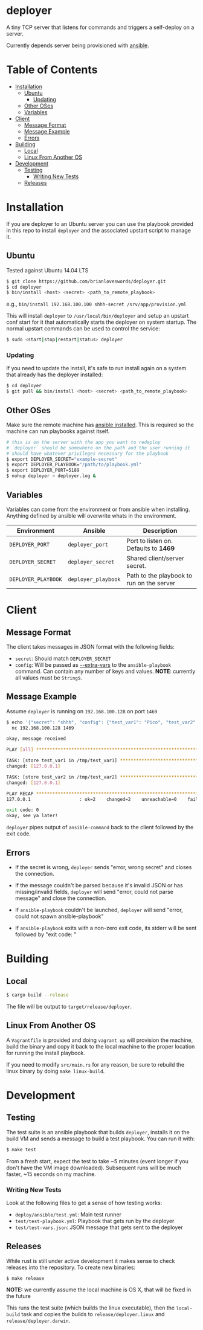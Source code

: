# deployer

A tiny TCP server that listens for commands and triggers a self-deploy
on a server.

Currently depends server being provisioned with
[ansible](http://docs.ansible.com/).

# Table of Contents

- [Installation](#installation)
  - [Ubuntu](#ubuntu)
    - [Updating](#updating)
  - [Other OSes](#other-oses)
  - [Variables](#variables)
- [Client](#client)
  - [Message Format](#message-format)
  - [Message Example](#message-example)
  - [Errors](#errors)
- [Building](#building)
  - [Local](#local)
  - [Linux From Another OS](#linux-from-another-os)
- [Development](#development)
  - [Testing](#testing)
    - [Writing New Tests](#writing-new-tests)
  - [Releases](#releases)

# Installation

If you are deployer to an Ubuntu server you can use the playbook
provided in this repo to install `deployer` and the associated upstart
script to manage it.

## Ubuntu

Tested against Ubuntu 14.04 LTS

```bash
$ git clone https://github.com/brianloveswords/deployer.git
$ cd deployer
$ bin/install <host> <secret> <path_to_remote_playbook>
```

e.g., `bin/install 192.168.100.100 shhh-secret /srv/app/provision.yml`

This will install `deployer` to `/usr/local/bin/deployer` and setup an
upstart conf start for it that automatically starts the deployer on
system startup. The normal upstart commands can be used to control the
service:

```bash
$ sudo <start|stop|restart|status> deployer
```

### Updating

If you need to update the install, it's safe to run install again on a
system that already has the deployer installed:

```bash
$ cd deployer
$ git pull && bin/install <host> <secret> <path_to_remote_playbook>
```

## Other OSes

Make sure the remote machine has [ansible installed](http://docs.ansible.com/intro_installation.html#installing-the-control-machine). This is required so the machine can run playbooks against itself.

```bash
# this is on the server with the app you want to redeploy
# `deployer` should be somewhere on the path and the user running it
# should have whatever privileges necessary for the playbook
$ export DEPLOYER_SECRET="example-secret"
$ export DEPLOYER_PLAYBOOK="/path/to/playbook.yml"
$ export DEPLOYER_PORT=5189
$ nohup deployer > deployer.log &
```

## Variables

Variables can come from the environment or from ansible when
installing. Anything defined by ansible will overwrite whats in the
environment.

| Environment         | Ansible             | Description
|---------------------|---------------------|-------------
| `DEPLOYER_PORT`     | `deployer_port`     | Port to listen on. Defaults to **1469**
| `DEPLOYER_SECRET`   | `deployer_secret`   | Shared client/server secret.
| `DEPLOYER_PLAYBOOK` | `deployer_playbook` | Path to the playbook to run on the server


# Client

## Message Format

The client takes messages in JSON format with the following fields:

* `secret`: Should match `DEPLOYER_SECRET`
* `config`: Will be passed as [--extra-vars](http://docs.ansible.com/playbooks_variables.html#passing-variables-on-the-command-line) to the `ansible-playbook` command. Can contain any number of keys and values. **NOTE**: currently all values must be `String`s.

## Message Example

Assume `deployer` is running on `192.168.100.128` on port `1469`

```bash
$ echo '{"secret": "shhh", "config": {"test_var1": "Pico", "test_var2": "Loki"}}' |\
  nc 192.168.100.128 1469

okay, message received

PLAY [all] ********************************************************************

TASK: [store test_var1 in /tmp/test_var1] *************************************
changed: [127.0.0.1]

TASK: [store test_var2 in /tmp/test_var2] *************************************
changed: [127.0.0.1]

PLAY RECAP ********************************************************************
127.0.0.1                  : ok=2    changed=2    unreachable=0    failed=0

exit code: 0
okay, see ya later!
```

`deployer` pipes output of `ansible-command` back to the client
followed by the exit code.

## Errors
* If the secret is wrong, `deployer` sends "error, wrong secret" and
closes the connection.

* If the message couldn't be parsed because it's invalid JSON or has
missing/invalid fields, `deployer` will send "error, could not parse
message" and close the connection.

* If `ansible-playbook` couldn't be launched, `deployer` will send
"error, could not spawn ansible-playbook"

* If `ansible-playbook` exits with a non-zero exit code, its stderr will
  be sent followed by "exit code: <number>"

# Building

## Local

```bash
$ cargo build --release
```

The file will be output to `target/release/deployer`.

## Linux From Another OS

A `Vagrantfile` is provided and doing `vagrant up` will provision the
machine, build the binary and copy it back to the local machine to the
proper location for running the install playbook.

If you need to modify `src/main.rs` for any reason, be sure to rebuild
the linux binary by doing `make linux-build`.

# Development

## Testing

The test suite is an ansible playbook that builds `deployer`, installs
it on the build VM and sends a message to build a test playbook. You can
run it with:

```bash
$ make test
```

From a fresh start, expect the test to take ~5 minutes (event longer if
you don't have the VM image downloaded). Subsequent runs will be much
faster, ~15 seconds on my machine.

### Writing New Tests

Look at the following files to get a sense of how testing works:
* `deploy/ansible/test.yml`: Main test runner
* `test/test-playbook.yml`: Playbook that gets run by the deployer
* `test/test-vars.json`: JSON message that gets sent to the deployer

## Releases

While rust is still under active development it makes sense to check
releases into the repository. To create new binaries:

```
$ make release
```

**NOTE:** we currently assume the local machine is OS X, that will be
  fixed in the future

This runs the test suite (which builds the linux executable), then the
`local-build` task and copies the builds to `release/deployer.linux` and
`release/deployer.darwin`.
